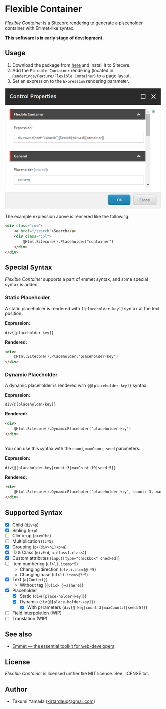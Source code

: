 # Flexible Container
*Flexible Container* is a Sitecore rendering to generate a placeholder container with Emmet-like syntax.

**This software is in early stage of development.**

## Usage
1. Download the package from [here](https://github.com/xirtardauq/flexible-container/releases) and install it to Sitecore.
1. Add the `Flexible Container` rendering (located in `Renderings/Feature/Flexible Container`) to a page layout.
1. Set an expression to the `Expression` rendering parameter.

![](./img/control-properties.png)

The example expression above is rendered like the following.

```html
<div class="row">
    <a href="/search">Search</a>
    <div class="col">
        @Html.Sitecore().Placeholder("container")
    </div>
</div>
```

## Special Syntax
*Flexible Container* supports a part of emmet syntax, and some special syntax is added.

### Static Placeholder
A static placeholder is rendered with `{[placeholder-key]}` syntax at the text position.

**Expression:**
```
div{[placeholder-key]}
```

**Rendered:**
```html
<div>
    @Html.Sitecore().Placeholder("placeholder-key")
</div>
```

### Dynamic Placeholder
A dynamic placeholder is rendered with `{@[placeholder-key]}` syntax.

**Expression:**
```
div{@[placeholder-key]}
```

**Rendered:**
```html
<div>
    @Html.Sitecore().DynamicPlaceholer("placeholder-key")
</div>
```

\
You can use this syntax with the `count`, `maxCount`, `seed` parameters.

**Expression:**
```
div{@[placeholder-key|count:3|maxCount:10|seed:5]}
```

**Rendered:**
```html
<div>
    @Html.Sitecore().DynamicPlaceholer("placeholder-key", count: 3, maxCount: 10, seed: 5)
</div>
```

## Supported Syntax
- [x] Child (`div>p`)
- [x] Sibling (`p+p`)
- [ ] Climb-up (`p>em^bq`)
- [ ] Multiplication (`li*5`)
- [x] Grouping (`p+(div>h1)+p>a`)
- [x] ID & Class (`div#id`, `a.class1.class2`)
- [x] Custom attributes (`input[type="checkbox" checked]`)
- [ ] Item numbering (`ul>li.item$*5`)
    - Changing direction (`ul>li.item$@-*5`)
    - Changing base (`ul>li.item$@3*5`)
- [x] Text (`a{Content}`)
    - Without tag (`{Click }+a{here}`)
- [x] Placeholder
	- [x] Static (`div{[place-holder-key]}`)
	- [x] Dynamic (`div{@[place-holder-key]}`)
        - [x] With parameters (`div{@[key|count:3|maxCount:3|seed:5]}`)
- [ ] Field interpolation (WIP)
- [ ] Translation (WIP)

## See also
- [Emmet &#8212; the essential toolkit for web-developers](https://emmet.io/)

## License
*Flexible Container* is licensed unther the MIT license. See LICENSE.txt.

## Author
- Takumi Yamada (xirtardauq@gmail.com)
